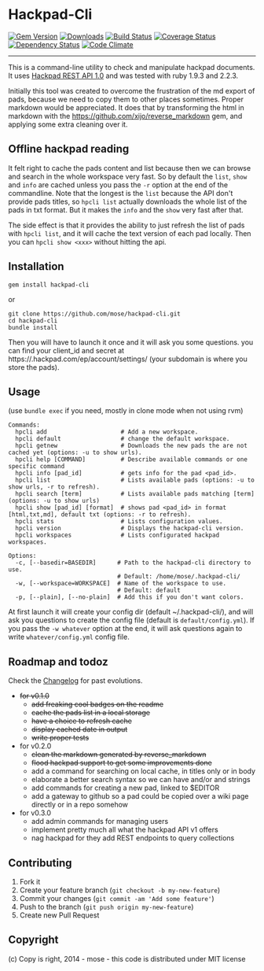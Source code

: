 Hackpad-Cli
===================

[![Gem Version](https://img.shields.io/gem/v/hackpad-cli.svg)](http://rubygems.org/gems/hackpad-cli)
[![Downloads](http://img.shields.io/gem/dt/hackpad-cli.svg)](https://rubygems.org/gems/hackpad-cli)
[![Build Status](https://img.shields.io/travis/mose/hackpad-cli.svg)](https://travis-ci.org/mose/hackpad-cli)
[![Coverage Status](https://img.shields.io/coveralls/mose/hackpad-cli.svg)](https://coveralls.io/r/mose/hackpad-cli)
[![Dependency Status](https://img.shields.io/gemnasium/mose/hackpad-cli.svg)](https://gemnasium.com/mose/hackpad-cli)
[![Code Climate](https://img.shields.io/codeclimate/github/mose/hackpad-cli.svg)](https://codeclimate.com/github/mose/hackpad-cli)

----

This is a command-line utility to check and manipulate hackpad documents.
It uses [Hackpad REST API 1.0](https://hackpad.com/Hackpad-API-v1.0-k9bpcEeOo2Q) and was tested with ruby 1.9.3 and 2.2.3.

Initially this tool was created to overcome the frustration of the md export of pads,
because we need to copy them to other places sometimes. Proper markdown would be appreciated. It does that by transforming the html in markdown with the https://github.com/xijo/reverse_markdown gem, and applying some extra cleaning over it.

Offline hackpad reading
-----------------------

It felt right to cache the pads content and list because then we can browse and search in the whole workspace very fast. So by default the `list`, `show` and `info` are cached unless you pass the `-r` option at the end of the commandline. Note that the longest is the `list` because the API don't provide pads titles, so `hpcli list` actually downloads the whole list of the pads in txt format. But it makes the `info` and the `show` very fast after that.

The side effect is that it provides the ability to just refresh the list of pads with `hpcli list`, and it will cache the text version of each pad locally. Then you can `hpcli show <xxx>` without hitting the api.

Installation
------------------

    gem install hackpad-cli

or

    git clone https://github.com/mose/hackpad-cli.git
    cd hackpad-cli
    bundle install

Then you will have to launch it once and it will ask you some questions. you can find your client_id and secret at https://<subdomain>.hackpad.com/ep/account/settings/ (your subdomain is where you store the pads).

Usage
---------------

(use `bundle exec` if you need, mostly in clone mode when not using rvm)

```
Commands:
  hpcli add                     # Add a new workspace.
  hpcli default                 # change the default workspace.
  hpcli getnew                  # Downloads the new pads the are not cached yet (options: -u to show urls).
  hpcli help [COMMAND]          # Describe available commands or one specific command
  hpcli info [pad_id]           # gets info for the pad <pad_id>.
  hpcli list                    # Lists available pads (options: -u to show urls, -r to refresh).
  hpcli search [term]           # Lists available pads matching [term] (options: -u to show urls)
  hpcli show [pad_id] [format]  # shows pad <pad_id> in format [html,txt,md], default txt (options: -r to refresh).
  hpcli stats                   # Lists configuration values.
  hpcli version                 # Displays the hackpad-cli version.
  hpcli workspaces              # Lists configurated hackpad workspaces.

Options:
  -c, [--basedir=BASEDIR]      # Path to the hackpad-cli directory to use.
                               # Default: /home/mose/.hackpad-cli/
  -w, [--workspace=WORKSPACE]  # Name of the workspace to use.
                               # Default: default
  -p, [--plain], [--no-plain]  # Add this if you don't want colors.
```

At first launch it will create your config dir (default ~/.hackpad-cli/), and will ask you questions to create the config file (default is `default/config.yml`). If you pass the `-w whatever` option at the end, it will ask questions again to write `whatever/config.yml` config file.


Roadmap and todoz
---------------------

Check the [Changelog](CHANGELOG.md) for past evolutions.

- <s>for v0.1.0</s>
  - <s>add freaking cool badges on the readme</s>
  - <s>cache the pads list in a local storage</s>
  - <s>have a choice to refresh cache</s>
  - <s>display cached date in output</s>
  - <s>write proper tests</s>
- for v0.2.0
  - <s>clean the markdown generated by reverse_markdown</s>
  - <s>flood hackpad support to get some improvements done</s>
  - add a command for searching on local cache, in titles only or in body
  - elaborate a better search syntax so we can have and/or and strings
  - add commands for creating a new pad, linked to $EDITOR
  - add a gateway to github so a pad could be copied over a wiki page directly or in a repo somehow
- for v0.3.0
  - add admin commands for managing users
  - implement pretty much all what the hackpad API v1 offers
  - nag hackpad for they add REST endpoints to query collections

Contributing
------------------

1. Fork it
2. Create your feature branch (`git checkout -b my-new-feature`)
3. Commit your changes (`git commit -am 'Add some feature'`)
4. Push to the branch (`git push origin my-new-feature`)
5. Create new Pull Request

Copyright
----------

(c) Copy is right, 2014 - mose - this code is distributed under MIT license

